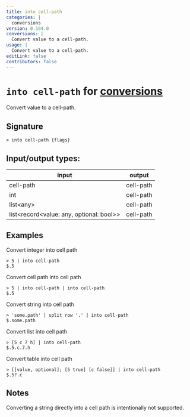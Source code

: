```yaml
---
title: into cell-path
categories: |
  conversions
version: 0.104.0
conversions: |
  Convert value to a cell-path.
usage: |
  Convert value to a cell-path.
editLink: false
contributors: false
---
```

<!-- This file is automatically generated. Please edit the command in https://github.com/nushell/nushell instead. -->

# `into cell-path` for [conversions](/commands/categories/conversions.md)

<div class='command-title'>Convert value to a cell-path.</div>

## Signature

```> into cell-path {flags} ```


## Input/output types:

| input                                    | output    |
| ---------------------------------------- | --------- |
| cell-path                                | cell-path |
| int                                      | cell-path |
| list\<any\>                                | cell-path |
| list\<record\<value: any, optional: bool\>\> | cell-path |
## Examples

Convert integer into cell path
```nu
> 5 | into cell-path
$.5
```

Convert cell path into cell path
```nu
> 5 | into cell-path | into cell-path
$.5
```

Convert string into cell path
```nu
> 'some.path' | split row '.' | into cell-path
$.some.path
```

Convert list into cell path
```nu
> [5 c 7 h] | into cell-path
$.5.c.7.h
```

Convert table into cell path
```nu
> [[value, optional]; [5 true] [c false]] | into cell-path
$.5?.c
```

## Notes
Converting a string directly into a cell path is intentionally not supported.